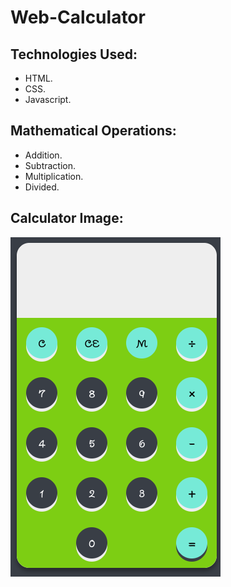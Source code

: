 # Web-Calculator
## Technologies Used:
  - HTML.
  - CSS.
  - Javascript.
## Mathematical Operations:
  - Addition.
  - Subtraction.
  - Multiplication.
  - Divided.
## Calculator Image:
![Calculator Image](./assets/img/Calculator.png)
